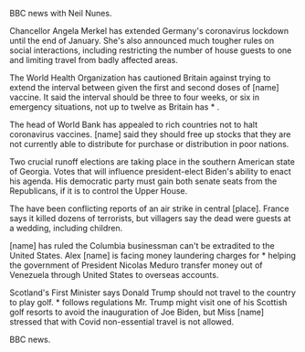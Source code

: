 BBC news with Neil Nunes.

Chancellor Angela Merkel has extended Germany's coronavirus lockdown until the end of January. She's also announced much tougher rules on social interactions, including restricting the number of house guests to one and limiting travel from badly affected areas.

The World Health Organization has cautioned Britain against trying to extend the interval between given the first and second doses of [name] vaccine. It said the interval should be three to four weeks, or six in emergency situations, not up to twelve as Britain has * .

The head of World Bank has appealed to rich countries not to halt coronavirus vaccines. [name] said they should free up stocks that they are not currently able to distribute for purchase or distribution in poor nations.

Two crucial runoff elections are taking place in the southern American state of Georgia. Votes that will influence president-elect Biden's ability to enact his agenda. His democratic party must gain both senate seats from the Republicans, if it is to control the Upper House.

The have been conflicting reports of an air strike in central [place]. France says it killed dozens of terrorists, but villagers say the dead were guests at a wedding, including children.

[name] has ruled the Columbia businessman can't be extradited to the United States. Alex [name] is facing money laundering charges for * helping the government of President Nicolas Meduro transfer money out of Venezuela through United States to overseas accounts.

Scotland's First Minister says Donald Trump should not travel to the country to play golf. * follows regulations Mr. Trump might visit one of his Scottish golf resorts to avoid the inauguration of Joe Biden, but Miss [name] stressed that with Covid non-essential travel is not allowed.

BBC news.
